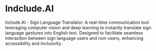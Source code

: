 # Indclude.AI
 Include.AI - Sign Language Translator: A real-time communication tool leveraging computer vision and deep learning to instantly translate sign language gestures into English text. Designed to facilitate seamless interaction between sign language users and non-users, enhancing accessibility and inclusivity.
